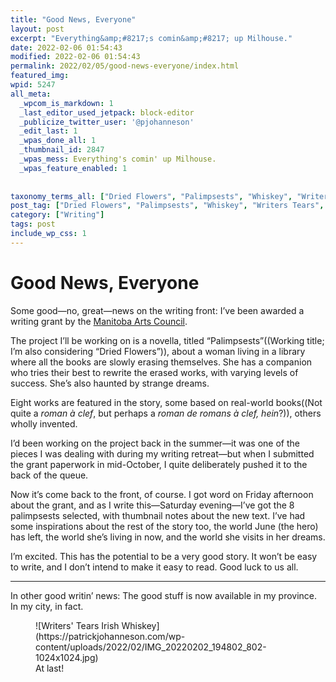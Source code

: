 ```yaml
---
title: "Good News, Everyone"
layout: post
excerpt: "Everything&amp;#8217;s comin&amp;#8217; up Milhouse."
date: 2022-02-06 01:54:43
modified: 2022-02-06 01:54:43
permalink: 2022/02/05/good-news-everyone/index.html
featured_img: 
wpid: 5247
all_meta: 
  _wpcom_is_markdown: 1
  _last_editor_used_jetpack: block-editor
  _publicize_twitter_user: '@pjohanneson'
  _edit_last: 1
  _wpas_done_all: 1
  _thumbnail_id: 2847
  _wpas_mess: Everything's comin' up Milhouse.
  _wpas_feature_enabled: 1
  
  
taxonomy_terms_all: ["Dried Flowers", "Palimpsests", "Whiskey", "Writers Tears", "Writing Grant", "Writing"]
post_tag: ["Dried Flowers", "Palimpsests", "Whiskey", "Writers Tears", "Writing Grant"]
category: ["Writing"]
tags: post
include_wp_css: 1
---
```


# Good News, Everyone

Some good—no, great—news on the writing front: I’ve been awarded a writing grant by the [Manitoba Arts Council](https://artscouncil.mb.ca/).

The project I’ll be working on is a novella, titled “Palimpsests”((Working title; I’m also considering “Dried Flowers”)), about a woman living in a library where all the books are slowly erasing themselves. She has a companion who tries their best to rewrite the erased works, with varying levels of success. She’s also haunted by strange dreams.

Eight works are featured in the story, some based on real-world books((Not quite a *roman à clef*, but perhaps a *roman de romans à clef, hein*?)), others wholly invented.

I’d been working on the project back in the summer—it was one of the pieces I was dealing with during my writing retreat—but when I submitted the grant paperwork in mid-October, I quite deliberately pushed it to the back of the queue.

Now it’s come back to the front, of course. I got word on Friday afternoon about the grant, and as I write this—Saturday evening—I’ve got the 8 palimpsests selected, with thumbnail notes about the new text. I’ve had some inspirations about the rest of the story too, the world June (the hero) has left, the world she’s living in now, and the world she visits in her dreams.

I’m excited. This has the potential to be a very good story. It won’t be easy to write, and I don’t intend to make it easy to read. Good luck to us all.

- - - - - -

In other good writin’ news: The good stuff is now available in my province. In my city, in fact.

<figure class="wp-block-image size-large">![Writers' Tears Irish Whiskey](https://patrickjohanneson.com/wp-content/uploads/2022/02/IMG_20220202_194802_802-1024x1024.jpg)<figcaption>At last!</figcaption></figure>